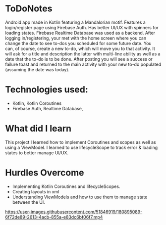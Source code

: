 # ToDoNotes
  Android app made in Kotlin featuring a Mandalorian motif. Features a login/register page using Firebase Auth. Has better UI/UX with spinners for loading
  states. Firebase Realtime Database was used as a backend. After logging in/registering, your met with the home screen where you can change
  the date to see to-dos you scheduled for some future date. You can, of course, create a new to-do, which will move you to that activity. It will ask
  for a title and description the latter with multi-line ability as well as a date that the to-do is to be done. After posting you will see a success
  or failure toast and returned to the main activity with your new to-do populated (assuming the date was today).
  

# Technologies used:
 * Kotlin, Kotlin Coroutines
 * Firebase Auth, Realtime Database,
 
# What did I learn
  This project I learned how to implement Coroutines and scopes as well as using a ViewModel. 
  I learned to use lifecycleScope to track error & loading states to better manage UI/UX.

  
# Hurdles Overcome
 * Implementing Kotlin Coroutines and lifecycleScopes.
 * Creating layouts in xml
 * Understanding ViewModels and how to use them to manage state between the UI.

https://user-images.githubusercontent.com/51846919/180895089-6f72de89-2613-4acb-855a-e83dc6bf06f7.mp4

